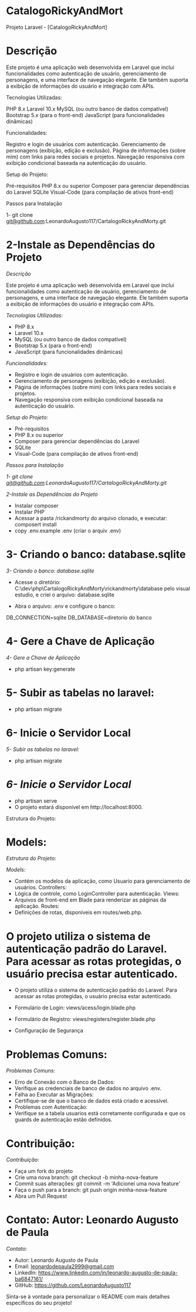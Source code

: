# CatalogoRickyAndMort
Projeto Laravel - [CatalogoRickyAndMort]

Descrição
=======

Este projeto é uma aplicação web desenvolvida em Laravel que inclui funcionalidades como autenticação de usuário, gerenciamento de personagens, e uma interface de navegação elegante. Ele também suporta a exibição de informações do usuário e integração com APIs.

Tecnologias Utilizadas:

PHP 8.x
Laravel 10.x
MySQL (ou outro banco de dados compatível)
Bootstrap 5.x (para o front-end)
JavaScript (para funcionalidades dinâmicas)

Funcionalidades:

Registro e login de usuários com autenticação.
Gerenciamento de personagens (exibição, edição e exclusão).
Página de informações (sobre mim) com links para redes sociais e projetos.
Navegação responsiva com exibição condicional baseada na autenticação do usuário.

Setup do Projeto:

Pré-requisitos
PHP 8.x ou superior
Composer para gerenciar dependências do Laravel
SQLite 
Visual-Code (para compilação de ativos front-end)

Passos para Instalação

1- git clone git@github.com:LeonardoAugusto117/CartalogoRickyAndMorty.git

2-Instale as Dependências do Projeto
=======
*Descrição*

Este projeto é uma aplicação web desenvolvida em Laravel que inclui funcionalidades como autenticação de usuário, gerenciamento de personagens, e uma interface de navegação elegante. Ele também suporta a exibição de informações do usuário e integração com APIs.

*Tecnologias Utilizadas:*

* PHP 8.x
* Laravel 10.x
* MySQL (ou outro banco de dados compatível)
* Bootstrap 5.x (para o front-end)
* JavaScript (para funcionalidades dinâmicas)

*Funcionalidades:*

* Registro e login de usuários com autenticação.
* Gerenciamento de personagens (exibição, edição e exclusão).
* Página de informações (sobre mim) com links para redes sociais e projetos.
* Navegação responsiva com exibição condicional baseada na autenticação do usuário.

*Setup do Projeto:*

* Pré-requisitos
* PHP 8.x ou superior
* Composer para gerenciar dependências do Laravel
* SQLite 
* Visual-Code (para compilação de ativos front-end)

*Passos para Instalação*

*1- git clone git@github.com:LeonardoAugusto117/CartalogoRickyAndMorty.git*

*2-Instale as Dependências do Projeto*

* Instalar composer
* Instalar PHP
* Acessar a pasta /rickandmorty do arquivo clonado, e executar: composert install
* copy .env.example .env (criar o arquiv .env)


3- Criando o banco: database.sqlite
=======
*3- Criando o banco: database.sqlite*

* Acesse o diretório: C:\dev\php\CartalogoRickyAndMorty\rickandmorty\database pelo visual estudio, e criei o arquivo: database.sqlite

* Abra o arquivo: .env e configure o banco:

DB_CONNECTION=sqlite
DB_DATABASE=diretorio do banco


4- Gere a Chave de Aplicação
=======
*4- Gere a Chave de Aplicação*

* php artisan key:generate

5- Subir as tabelas no laravel:
=======
* php artisan migrate

6- Inicie o Servidor Local
=======
*5- Subir as tabelas no laravel:*

* php artisan migrate

*6- Inicie o Servidor Local*
=======

* php artisan serve
* O projeto estará disponível em http://localhost:8000.


Estrutura do Projeto:

Models: 
=======
*Estrutura do Projeto:*

_Models:_


* Contém os modelos da aplicação, como Usuario para gerenciamento de usuários.
Controllers: 
* Lógica de controle, como LoginController para autenticação.
Views: 
* Arquivos de front-end em Blade para renderizar as páginas da aplicação.
Routes: 
* Definições de rotas, disponíveis em routes/web.php.




O projeto utiliza o sistema de autenticação padrão do Laravel. Para acessar as rotas protegidas, o usuário precisa estar autenticado.
=======
* O projeto utiliza o sistema de autenticação padrão do Laravel. Para acessar as rotas protegidas, o usuário precisa estar autenticado.


* Formulário de Login: views/acess/login.blade.php
* Formulário de Registro: views/registers/register.blade.php
* Configuração de Segurança




Problemas Comuns:
=======
*Problemas Comuns:*


* Erro de Conexão com o Banco de Dados:
* Verifique as credenciais de banco de dados no arquivo .env.
* Falha ao Executar as Migrações:
* Certifique-se de que o banco de dados está criado e acessível.
* Problemas com Autenticação:
* Verifique se a tabela usuarios está corretamente configurada e que os guards de autenticação estão definidos.


Contribuição:
=======
*Contribuição:*


* Faça um fork do projeto
* Crie uma nova branch: git checkout -b minha-nova-feature
* Commit suas alterações: git commit -m 'Adicionei uma nova feature'
* Faça o push para a branch: git push origin minha-nova-feature
* Abra um Pull Request



Contato:
Autor: Leonardo Augusto de Paula
=======
*Contato:*

* Autor: Leonardo Augusto de Paula
* Email: leonardodepaula2999@gmail.com
* LinkedIn: https://www.linkedin.com/in/leonardo-augusto-de-paula-ba6847161/
* GitHub: https://github.com/LeonardoAugusto117


Sinta-se à vontade para personalizar o README com mais detalhes específicos do seu projeto!


